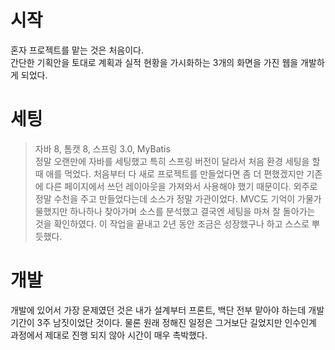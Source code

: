 # 시작
혼자 프로젝트를 맡는 것은 처음이다.  
간단한 기획안을 토대로 계획과 실적 현황을 가시화하는 3개의 화면을 가진 웹을 개발하게 되었다.

# 세팅
> 자바 8, 톰캣 8, 스프링 3.0, MyBatis  
정말 오랜만에 자바를 세팅했고 특히 스프링 버전이 달라서 처음 환경 세팅을 할 때 애를 먹었다. 처음부터 다 새로 프로젝트를 만들었다면 좀 더 편했겠지만 기존에 다른 페이지에서 쓰던 레이아웃을 가져와서 사용해야 했기 때문이다. 외주로 정말 수천을 주고 만들었다는데 소스가 정말 가관이었다. MVC도 기억이 가물가물했지만 하나하나 찾아가며 소스를 분석했고 결국엔 세팅을 마쳐 잘 돌아가는 것을 확인하였다. 이 작업을 끝내고 2년 동안 조금은 성장했구나 하고 스스로 뿌듯했다.

# 개발
개발에 있어서 가장 문제였던 것은 내가 설계부터 프론트, 백단 전부 맡아야 하는데 개발 기간이 3주 남짓이었단 것이다. 물론 원래 정해진 일정은 그거보단 길었지만 인수인계 과정에서 제대로 진행 되지 않아 시간이 매우 촉박했다.     